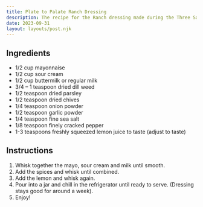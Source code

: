 ```yaml
---
title: Plate to Palate Ranch Dressing
description: The recipe for the Ranch dressing made during the Three Sauces video.
date: 2023-09-31
layout: layouts/post.njk
---
```


## Ingredients

- 1/2 cup mayonnaise
- 1/2 cup sour cream
- 1/2 cup buttermilk or regular milk
- 3/4 – 1 teaspoon dried dill weed
- 1/2 teaspoon dried parsley
- 1/2 teaspoon dried chives
- 1/4 teaspoon onion powder
- 1/2 teaspoon garlic powder
- 1/4 teaspoon fine sea salt
- 1/8 teaspoon finely cracked pepper
- 1-3 teaspoons freshly squeezed lemon juice to taste (adjust to taste)

## Instructions

1. Whisk together the mayo, sour cream and milk until smooth.
2. Add the spices and whisk until combined.
3. Add the lemon and whisk again.
4. Pour into a jar and chill in the refrigerator until ready to serve. (Dressing stays good for around a week).
5. Enjoy!
